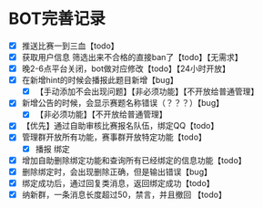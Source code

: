 # BOT完善记录

- [x] 推送比赛一到三血【todo】
- [x] 获取用户信息 筛选出来不合格的直接ban了【todo】【无需求】
- [x] 晚2-6点平台关闭，bot做对应修改【todo】【24小时开放】
- [x] 在新增hint的时候会播报此题目新增【bug】
    - [x] 【手动添加不会出现问题】【非必须功能】【不开放给普通管理】
- [x] 新增公告的时候，会显示赛题名称错误（？？？）【bug】
    - [x] 【非必须功能】【不开放给普通管理】
- [x] 【优先】通过自助审核比赛报名队伍，绑定QQ【todo】
- [x] 管理群开放所有功能，赛事群开放特定功能【todo】
    - [x] 播报 绑定  
- [x] 增加自助删除绑定功能和查询所有已经绑定的信息功能【todo】
- [x] 删除绑定时，会出现删除正确，但是输出错误【bug】
- [x] 绑定成功后，通过回复类消息，返回绑定成功【todo】
- [x] 纳新群，一条消息长度超过50，禁言，并且撤回 【todo】
